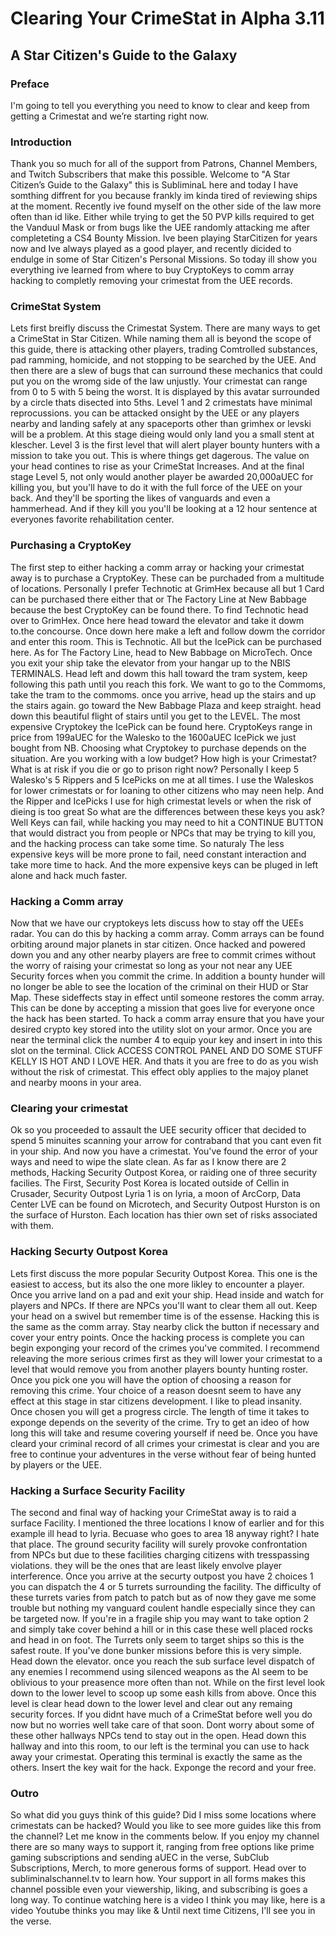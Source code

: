 # Clearing Your CrimeStat in Alpha 3.11
## A Star Citizen's Guide to the Galaxy

### Preface
I'm going to tell you everything you need to know to clear and keep from getting a Crimestat and we’re starting right now.

### Introduction
Thank you so much for all of the support from Patrons, Channel Members, and Twitch Subscribers that make this possible. Welcome to "A Star Citizen’s Guide to the Galaxy" this is SubliminaL here and today I have somthing diffrent for you because frankly im kinda tired of reviewing ships at the moment. Recently ive found myself on the other side of the law more often than id like. Either while trying to get the 50 PVP kills required to get the Vanduul Mask or from bugs like the UEE randomly attacking me after completeting a CS4 Bounty Mission. Ive been playing StarCitizen for years now and Ive always played as a good player, and recently dicided to endulge in some of Star Citizen's Personal Missions. So today ill show you everything ive learned from where to buy CryptoKeys to comm array hacking to completly removing your crimestat from the UEE records.

### CrimeStat System
Lets first breifly discuss the Crimestat System. There are many ways to get a CrimeStat in Star Citizen. While naming them all is beyond the scope of this guide, there is attacking other players, trading Comtrolled substances, pad ramming, homicide, and not stopping to be searched by the UEE. And then there are a slew of bugs that can surround these mechanics that could put you on the wromg side of the law unjustly. Your crimestat can range from 0 to 5 with 5 being the worst. It is displayed by this avatar surrounded by a circle thats disected into 5ths. Level 1 and 2 crimestats have minimal reprocussions. you can be attacked onsight by the UEE or any players nearby and landing safely at any spaceports other than grimhex or levski will be a problem. At this stage dieing would only land you a small stent at klescher. Level 3 is the first level that will alert player bounty hunters with a mission to take you out. This is where things get dagerous. The value on your head contines to rise as your CrimeStat Increases. And at the final stage Level 5, not only would another player be awarded 20,000aUEC for killing you, but you'll have to do it with the full force of the UEE on your back. And they'll be sporting the likes of  vanguards and even a hammerhead. And if they kill you you'll be looking at a 12 hour sentence at everyones favorite rehabilitation center.

### Purchasing a CryptoKey
The first step to either hacking a comm array or hacking your crimestat away is to purchase a CryptoKey. These can be purchaded from a multitude of  locations. Personally I prefer Technotic at GrimHex because all but 1 Card can be purchased there either that or The Factory Line at New Babbage because the best CryptoKey can be found there. To find Technotic head over to GrimHex. Once here head toward the elevator and take it dowm to.the concourse. Once down here make a left and follow dowm the corridor and enter this room. This is Technotic. All but the IcePick can be purchased here. As for The Factory Line, head to New Babbage on MicroTech. Once you exit your ship take the elevator from your hangar up to the NBIS TERMINALS. Head left and dowm this hall toward the tram system, keep following this path until you reach this fork. We want to go to the Commoms, take the tram to the commoms. once you arrive, head up the stairs and up the stairs again. go toward the New Babbage Plaza and keep straight. head down this beautiful flight of stairs until you get to the LEVEL. The most expensive Cryptokey the IcePick can be found here. CryptoKeys range in price from 199aUEC for the Walesko to the 1600aUEC IcePick we just bought from NB. Choosing what Cryptokey to purchase depends on the situation. Are you working with a low budget? How high is your Crimestat? What is at risk if you die or go to prison right now? Personally I keep 5 Walesko's  5 Rippers and 5 IcePicks on me at all times. I use the Waleskos for lower crimestats or for loaning to other citizens who may neen help. And the Ripper and IcePicks I use for high crimestat levels or when the risk of dieing is too great So what are the differences between these keys you ask? Well Keys can fail, while hacking you may need to hit a CONTINUE BUTTON that would distract you from people or NPCs that may be trying to kill you, and the hacking process can take some time. So naturaly The less expensive keys will be more prone to fail, need constant interaction and take more time to hack. And the more expensive keys can be pluged in left alone and hack much faster.

### Hacking a Comm array
Now that we have our cryptokeys lets discuss how to stay off the UEEs radar. You can do this by hacking a comm array. Comm arrays can be found orbiting around major planets in star citizen. Once hacked and powered down you and any other nearby players are free to commit crimes without the worry of raising your crimestat so long as your not near any UEE Security forces when you commit the crime. In addition a bounty hunder will no longer be able to see the location of the criminal on their HUD or Star Map. These sideffects stay in effect until someone restores the comm array. This can be done by accepting a mission that goes live for everyone once the hack has been started. To hack a comm array ensure that you have your desired crypto key stored into the utility slot on your armor. Once you are near the terminal click the number 4 to equip your key and insert in into this slot on the terminal. Click ACCESS CONTROL PANEL AND DO SOME STUFF KELLY IS HOT AND I LOVE HER. And thats it you are free to do as you wish without the risk of crimestat. This effect obly applies to the majoy planet and nearby moons in your area.

### Clearing your crimestat
Ok so you proceeded to assault the UEE security officer that decided to spend 5 minuites scanning your arrow for contraband that you cant even fit in your ship. And now you have a crimestat. You've found the error of your ways and need to wipe the slate clean. As far as I know there are 2 methods, Hacking Security Outpost Korea, or raiding one of three security facilies. The First, Security Post Korea is located outside of Cellin in Crusader, Security Outpost Lyria 1 is on lyria, a moon of ArcCorp, Data Center LVE can be found on Microtech, and Security Outpost Hurston is on the surface of Hurston. Each location has thier own set of risks associated with them.

### Hacking Securty Outpost Korea
Lets first discuss the more popular Security Outpost Korea. This one is the easiest to access, but its also the one more likley to encounter a player. Once you arrive land on a pad and exit your ship. Head inside and watch for players and NPCs. If there are NPCs you'll want to clear them all out. Keep your head on a swivel but remember time is of the essense. Hacking this is the same as the comm array. Stay nearby click the button if necessary and cover your entry points. Once the hacking process is complete you can begin exponging your record of the crimes you've commited. I recommend releaving the more serious crimes first as they will lower your crimestat to a level that would remove you from another players bounty hunting roster. Once you pick one you will have the option of choosing a reason for removing this crime. Your choice of a reason doesnt seem to have any effect at this stage in star citizens development. I like to plead insanity. Once chosen you will get a progress circle. The length of time it takes to exponge depends on the severity of the crime. Try to get an ideo of how long this will take and resume covering yourself if need be. Once you have cleard your criminal record of all crimes your crimestat is clear and you are free to continue your adventures in the verse without fear of being hunted by players or the UEE.

### Hacking a Surface Security Facility
The second and final way of hacking your CrimeStat away is to raid a surface Facility. I mentioned the three locations I know of earlier and for this example ill head to lyria. Becuase who goes to area 18 anyway right? I hate that place. The ground security facility will surely provoke confrontation from NPCs but due to these facilities charging citizens with tresspassing violations. they will be the ones that are least likely envolve player interference. Once you arrive at the securty outpost you have 2 choices 1 you can dispatch the 4 or 5 turrets surrounding the facility. The difficulty of these turrets varies from patch to patch but as of now they gave me some trouble but nothing my vanguard coulent handle especially since they can be targeted now. If you're in a fragile ship you may want to take option 2 and simply take cover behind a hill or in this case these well placed rocks and head in on foot. The Turrets only seem to target ships so this is the safest route. If you've done bunker missions before this is very simple. Head down the elevator. once you reach the sub surface level dispatch of any enemies I recommend using silenced weapons as the AI seem to be oblivious to your preasence more often than not. While on the first level look down to the lower level to scoop up some eash kills from above. Once this level is clear head down to the lower level and clear out any remaing security forces. If you didnt have much of a CrimeStat before well you do now but no worries well take care of that soon. Dont worry about some of these other hallways NPCs tend to stay out in the open. Head down this hallway and into this room, to our left is the terminal you can use to hack away your crimestat. Operating this terminal is exactly the same as the others. Insert the key wait for the hack. Exponge the record and your free.

### Outro
So what did you guys think of this guide? Did I miss some locations where crimestats can be hacked? Would you like to see more guides like this from the channel? Let me know in the comments below. If you enjoy my channel there are so many ways to support it, ranging from free options like prime gaming subscriptions and sending aUEC in the verse, SubClub Subscriptions, Merch, to more generous forms of support. Head over to subliminalschannel.tv to learn how. Your support in all forms makes this channel possible even your viewership, liking, and subscribing is goes a long way. To continue watching here is a video I think you may like, here is a video Youtube thinks you may like & Until next time Citizens, I'll see you in the verse.